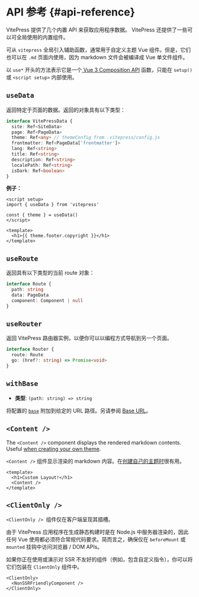 # API 参考 {#api-reference}

VitePress 提供了几个内置 API 来获取应用程序数据。 VitePress 还提供了一些可以可全局使用的内置组件。

可从 `vitepress` 全局引入辅助函数，通常用于自定义主题 Vue 组件。但是，它们也可以在 `.md` 页面内使用，因为 markdown 文件会被编译成 Vue 单文件组件。

以 `use*` 开头的方法表示它是一个[ Vue 3 Composition API](https://vuejs.org/guide/introduction.html#composition-api) 函数，只能在 `setup()` 或 `<script setup>` 内部使用。

## `useData`

返回特定于页面的数据。返回的对象具有以下类型：

```ts
interface VitePressData {
  site: Ref<SiteData>
  page: Ref<PageData>
  theme: Ref<any> // themeConfig from .vitepress/config.js
  frontmatter: Ref<PageData['frontmatter']>
  lang: Ref<string>
  title: Ref<string>
  description: Ref<string>
  localePath: Ref<string>
  isDark: Ref<boolean>
}
```

**例子：**

```vue
<script setup>
import { useData } from 'vitepress'

const { theme } = useData()
</script>

<template>
  <h1>{{ theme.footer.copyright }}</h1>
</template>
```

## `useRoute`

返回具有以下类型的当前 route 对象：

```ts
interface Route {
  path: string
  data: PageData
  component: Component | null
}
```

## `useRouter`

返回 VitePress 路由器实例，以便你可以以编程方式导航到另一个页面。

```ts
interface Router {
  route: Route
  go: (href?: string) => Promise<void>
}
```

## `withBase`

- **类型**: `(path: string) => string`

将配置的 [`base`](../config/app-configs#base) 附加到给定的 URL 路径。另请参阅 [Base URL](./asset-handling#base-url)。

## `<Content />`

The `<Content />` component displays the rendered markdown contents. Useful [when creating your own theme](./theme-introduction).

`<Content />` 组件显示渲染的 markdown 内容。在[创建自己的主题时](./theme-introduction)很有用。

```vue
<template>
  <h1>Custom Layout!</h1>
  <Content />
</template>
```
## `<ClientOnly />`

`<ClientOnly /> `组件仅在客户端呈现其插槽。

由于 VitePress 应用程序在生成静态构建时是在 Node.js 中服务器渲染的，因此任何 Vue 使用都必须符合常规代码要求。简而言之，确保仅在 `beforeMount` 或 `mounted` 挂钩中访问浏览器 / DOM APIs。

如果你正在使用或演示对 SSR 不友好的组件（例如，包含自定义指令），你可以将它们包装在 `ClientOnly` 组件中。

```vue-html
<ClientOnly>
  <NonSSRFriendlyComponent />
</ClientOnly>
```
